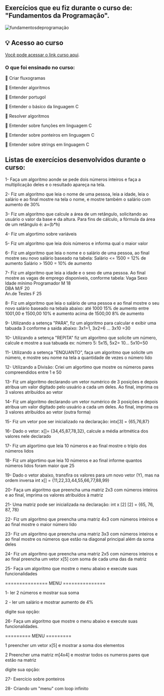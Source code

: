 ## Exercícios que eu fiz durante o curso de: "Fundamentos da Programação".

![fundamentosdeprogramação](https://user-images.githubusercontent.com/107266212/179842080-9a093938-9997-4e50-a2a6-da63620f23f2.png)

## 💡 Acesso ao curso
[Você pode acessar o link curso aqui](https://www.udemy.com/course/programacao-do-zero/).


### O que foi ensinado no curso:

📍 Criar fluxogramas

📍 Entender algoritmos

📍 Entender portugol

📍 Entender o básico da linguagem C

📍 Resolver algoritmos

📍 Entender sobre funções em linguagem C

📍 Entender sobre ponteiros em linguagem C

📍 Entender sobre strings em linguagem C


## Listas de exercícios desenvolvidos durante o curso:


 1- Faça um algoritmo aonde se pede dois números inteiros e faça a multiplicação deles e o resultado apareça na tela.
 
 2- Fiz um algoritmo que leia o nome de uma pessoa, leia a idade, leia o salário e ao final mostre na tela o nome, e mostre também o salário com aumento de 30% 
 
 3- Fiz um algoritmo que calcule a área de um retângulo, solicitando ao usuário o valor da base e da altura. Para fins de cálculo, a fórmula da área de um retângulo é: a=(b*h)

 4- Fiz um algortimo sobre variáveis

 5-  Fiz um algoritmo que leia dois números e informa qual o maior valor
 
 6- Fiz um algoritmo que leia o nome e o salário de uma pessoa, ao final mostre seu novo salário baseado na tabela:
 Salário <= 1500 = 12% de aumento
 Salário > 1500 = 10% de aumento
 
 7-  Fiz um algoritmo que leia a idade e o sexo de uma pessoa. Ao final mostre as vagas de emprego disponíveis, conforme tabela:
 Vaga            Sexo     Idade mínimo
 Programador     M             18    
 DBA             M/F           20    
 An.de Testes    F             25    
 
 8- Fiz um algoritmo que leia o salário de uma pessoa e ao final mostre o seu novo salário baseado na tebala abaixo:
 até 1000 15% de aumento
 entre 1001,00 e 1500,00 10% e aumento
 acima de 1500,00 8% de aumento
 
 9- Utilizando a setença "PARA", fiz um algoritmo para calcular e exibir uma tabuada 3 conforme a saida abaixo:
 3x1=1, 3x2=6 ... 3x10 =30
 
 10- Utilizando a setença "REPITA" fiz um algoritmo que solicite um número, calcule e mostre a sua tabuada 
 ex: número 5: 5x15, 5x2= 10... 5x10=50 
 
 11-  Utilizando a setença "ENQUANTO", faça um algoritmo que solicite um número, e mostre seu nome na tela a quantidade de vezes o número lido
 
 12- Utilizando a Divisão: Criei um algortimo que mostre os números pares compreendidos entre 1 e 50
 
 13- Fiz um algoritmo declarando um vetor numérico de 3 posições e depois atribua um valor digitado pelo usuário a cada um deles. Ao final, imprima os 3 valores atribuídos ao vetor
 
 14- Fiz um algoritmo declarando um vetor numérico de 3 posições e depois atribua um valor digitado pelo usuário a cada um deles. Ao final, imprima os 3 valores atribuídos ao vetor (outra forma)
 
 15- Fiz um vetor poe ser inicializado na declaração: intx[3] = {65,76,87}
 
 16- Dado o vetor: x[]= {34,45,87,78,32}, calcule a média aritmética dos valores nele declarado
 
 17- Fiz um algortimo que leia 10 números e ao final mostre o triplo dos números lidos
 
 18- Fiz um algortimo que leia 10 números e ao final informe quantos números lidos foram maior que 25
 
 19- Dado o vetor abaixo, transfira os valores para um novo vetor (Y), mas na ordem inversa
int x[] = {11,22,33,44,55,66,77,88,99}

20- Faça um algoritmo que preencha uma matriz 2x3 com números inteiros e ao final, imprima os valores atribuídos à matriz

21- Uma matriz pode ser inicializada na declaração:
int x [2] [2] = {65, 76, 87, 78}

22- Fiz um algoritmo que preencha uma matriz 4x3 com números inteiros e ao final mostre o maior número lido

23- Fiz um algoritmo que preencha uma matriz 3x3 com números inteiros e ao final mostre os números que estão na diagonal principal além da soma deles

24- Fiz um algoritmo que preencha uma matriz 2x5 com números inteiros e ao final preencha um vetor x[5] com soma de cada uma das da matriz

25- Faça um algoritmo que mostre o menu abaixo e execute suas funcionalidades

=============== MENU ===============

1- ler 2 números e mostrar sua soma

2 - ler um salário e mostrar aumento de 4%

digite sua opção:

26- Faça um algoritmo que mostre o menu abaixo e execute suas funcionalidades.

========= MENU =========

1 preencher um vetor x[5] e mostrar a soma dos elementos

2 Preencher uma matriz m[4x4] e mostrar todos os numeros pares que estão na matriz

digite sua opção:

27- Exercício sobre ponteiros

28- Criando um "menu" com loop infinito



